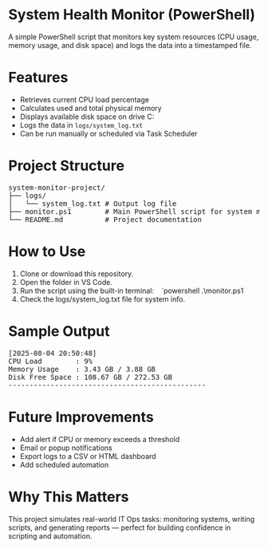 # System Health Monitor (PowerShell)

A simple PowerShell script that monitors key system resources (CPU usage, memory usage, and disk space) and logs the data into a timestamped file.

# Features

- Retrieves current CPU load percentage
- Calculates used and total physical memory
- Displays available disk space on drive C:
- Logs the data in `logs/system_log.txt`
- Can be run manually or scheduled via Task Scheduler

# Project Structure

<pre>system-monitor-project/
├── logs/
│   └── system_log.txt # Output log file
├── monitor.ps1        # Main PowerShell script for system monitoring
└── README.md          # Project documentation
</pre>

# How to Use

1. Clone or download this repository.
2. Open the folder in VS Code.
3. Run the script using the built-in terminal:
   ` ` `powershell
   .\monitor.ps1
4. Check the logs/system_log.txt file for system info.

# Sample Output
<pre>[2025-08-04 20:50:48]
CPU Load        : 9%
Memory Usage    : 3.43 GB / 3.88 GB
Disk Free Space : 108.67 GB / 272.53 GB
-----------------------------------------------
</pre>

# Future Improvements
- Add alert if CPU or memory exceeds a threshold
- Email or popup notifications
- Export logs to a CSV or HTML dashboard
- Add scheduled automation

# Why This Matters
This project simulates real-world IT Ops tasks: monitoring systems, writing scripts, and generating reports — perfect for building confidence in scripting and automation.
